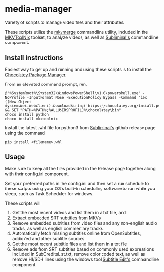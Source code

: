# media-manager
Variety of scripts to manage video files and their attributes.

These scripts utilize the [mkvmerge](https://mkvtoolnix.download/doc/mkvmerge.html) commandline utility, included 
in the [MKVToolNix](https://mkvtoolnix.download/) toolset, to analyze videos, as well as [Subliminal's](https://subliminal.readthedocs.io/en/latest/) commandline component.

## Install instructions

Easiest way to get up and running and using these scripts is to install the [Chocolatey Package Manager](https://chocolatey.org/). 

From an elevated command prompt, run:

```
@"%SystemRoot%\System32\WindowsPowerShell\v1.0\powershell.exe" -NoProfile -InputFormat None -ExecutionPolicy Bypass -Command "iex ((New-Object System.Net.WebClient).DownloadString('https://chocolatey.org/install.ps1'))" && SET "PATH=%PATH%;%ALLUSERSPROFILE%\chocolatey\bin"
choco install python
choco install mkxtoolnix
```
Install the latest .whl file for python3 from [Subliminal's](https://github.com/Diaoul/subliminal/releases) github release page
using the command
```
pip install <filename>.whl
```

## Usage
Make sure to keep all the files provided in the Release page together along with their config.ini component.

Set your preferred paths in the config.ini and then set a run schedule to these scripts using your
OS's built-in scheduling software to run while you sleep, such as Task Scheduler for windows.

These scripts will:

1. Get the most recent videos and list them in a txt file, and
2. Extract embedded SRT subtitles from MKVs
3. Remove embedded subtitles from video files and any non-english audio tracks, as well as english commentary tracks
4. Automatically fetch missing subtitles online from OpenSubtitles, addic7ed and other subtitle sources
5. Get the most recent subtitle files and list them in a txt file
6. Remove ads from SRT subtitles based on commonly used expressions included in SubCreditsList.txt, remove color coded text, as well as
remove HI/SDH lines using the windows tool [Subtitle Edit's](http://www.nikse.dk/subtitleedit/) commandline component
